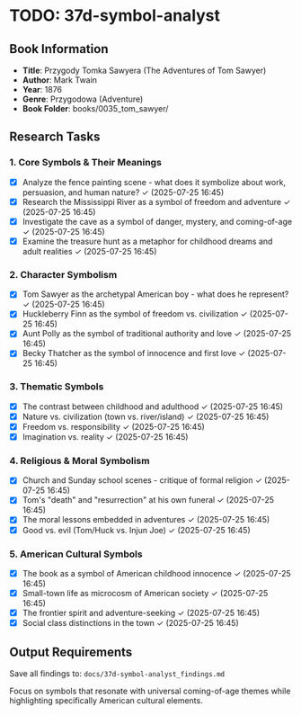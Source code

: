 # TODO: 37d-symbol-analyst

## Book Information
- **Title**: Przygody Tomka Sawyera (The Adventures of Tom Sawyer)
- **Author**: Mark Twain
- **Year**: 1876
- **Genre**: Przygodowa (Adventure)
- **Book Folder**: books/0035_tom_sawyer/

## Research Tasks

### 1. Core Symbols & Their Meanings
- [x] Analyze the fence painting scene - what does it symbolize about work, persuasion, and human nature? ✓ (2025-07-25 16:45)
- [x] Research the Mississippi River as a symbol of freedom and adventure ✓ (2025-07-25 16:45)
- [x] Investigate the cave as a symbol of danger, mystery, and coming-of-age ✓ (2025-07-25 16:45)
- [x] Examine the treasure hunt as a metaphor for childhood dreams and adult realities ✓ (2025-07-25 16:45)

### 2. Character Symbolism
- [x] Tom Sawyer as the archetypal American boy - what does he represent? ✓ (2025-07-25 16:45)
- [x] Huckleberry Finn as the symbol of freedom vs. civilization ✓ (2025-07-25 16:45)
- [x] Aunt Polly as the symbol of traditional authority and love ✓ (2025-07-25 16:45)
- [x] Becky Thatcher as the symbol of innocence and first love ✓ (2025-07-25 16:45)

### 3. Thematic Symbols
- [x] The contrast between childhood and adulthood ✓ (2025-07-25 16:45)
- [x] Nature vs. civilization (town vs. river/island) ✓ (2025-07-25 16:45)
- [x] Freedom vs. responsibility ✓ (2025-07-25 16:45)
- [x] Imagination vs. reality ✓ (2025-07-25 16:45)

### 4. Religious & Moral Symbolism
- [x] Church and Sunday school scenes - critique of formal religion ✓ (2025-07-25 16:45)
- [x] Tom's "death" and "resurrection" at his own funeral ✓ (2025-07-25 16:45)
- [x] The moral lessons embedded in adventures ✓ (2025-07-25 16:45)
- [x] Good vs. evil (Tom/Huck vs. Injun Joe) ✓ (2025-07-25 16:45)

### 5. American Cultural Symbols
- [x] The book as a symbol of American childhood innocence ✓ (2025-07-25 16:45)
- [x] Small-town life as microcosm of American society ✓ (2025-07-25 16:45)
- [x] The frontier spirit and adventure-seeking ✓ (2025-07-25 16:45)
- [x] Social class distinctions in the town ✓ (2025-07-25 16:45)

## Output Requirements
Save all findings to: `docs/37d-symbol-analyst_findings.md`

Focus on symbols that resonate with universal coming-of-age themes while highlighting specifically American cultural elements.